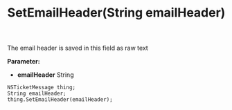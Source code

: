 ﻿---
uid: crmscript_ref_NSTicketMessage_SetEmailHeader
title: SetEmailHeader(String emailHeader)
intellisense: NSTicketMessage.SetEmailHeader
keywords: NSTicketMessage, GetEmailHeader
so.topic: reference
---

The email header is saved in this field as raw text

**Parameter:** 
 - **emailHeader** String

```crmscript
NSTicketMessage thing;
String emailHeader;
thing.SetEmailHeader(emailHeader);
```

